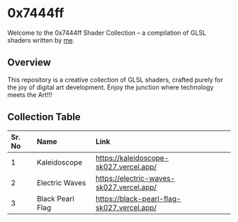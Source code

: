 # 0x7444ff

Welcome to the 0x7444ff Shader Collection – a compilation of GLSL shaders written by [me](https://github.com/SahilK-027).

## Overview

This repository is a creative collection of GLSL shaders, crafted purely for the joy of digital art development. Enjoy the junction where technology meets the Art!!!

## Collection Table

| Sr. No | Name                   | Link                                      |
|:-------|:-----------------------|:------------------------------------------|
| 1      | Kaleidoscope           | https://kaleidoscope-sk027.vercel.app/    |
| 2      | Electric Waves         | https://electric-waves-sk027.vercel.app/  |
| 3      | Black Pearl Flag       | https://black-pearl-flag-sk027.vercel.app/|
